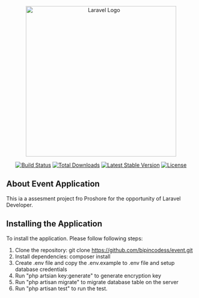 <p align="center"><a href="https://laravel.com" target="_blank"><img src="https://raw.githubusercontent.com/laravel/art/master/logo-lockup/5%20SVG/2%20CMYK/1%20Full%20Color/laravel-logolockup-cmyk-red.svg" width="400" alt="Laravel Logo"></a></p>

<p align="center">
<a href="https://github.com/laravel/framework/actions"><img src="https://github.com/laravel/framework/workflows/tests/badge.svg" alt="Build Status"></a>
<a href="https://packagist.org/packages/laravel/framework"><img src="https://img.shields.io/packagist/dt/laravel/framework" alt="Total Downloads"></a>
<a href="https://packagist.org/packages/laravel/framework"><img src="https://img.shields.io/packagist/v/laravel/framework" alt="Latest Stable Version"></a>
<a href="https://packagist.org/packages/laravel/framework"><img src="https://img.shields.io/packagist/l/laravel/framework" alt="License"></a>
</p>

## About Event Application

This ia a assesment project fro Proshore for the opportunity of Laravel Developer.

## Installing the Application
To install the application. Please follow following steps:
1. Clone the repository: git clone https://github.com/bipincodess/event.git
2. Install dependencies: composer install
3. Create .env file and copy the .env.example to .env file and setup database credentials
4. Run "php artsian key:generate" to generate encryption key
5. Run "php artisan migrate" to migrate database table on the server
6. Run "php artisan test" to run the test.

